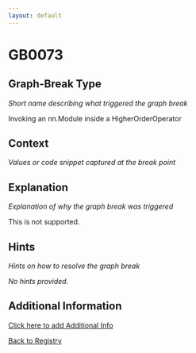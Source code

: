 ```yaml
---
layout: default
---
```

# GB0073

## Graph-Break Type
*Short name describing what triggered the graph break*

Invoking an nn.Module inside a HigherOrderOperator

## Context
*Values or code snippet captured at the break point*



## Explanation
*Explanation of why the graph break was triggered*

This is not supported.

## Hints
*Hints on how to resolve the graph break*

*No hints provided.*


## Additional Information

<!-- ADDITIONAL INFORMATION START - Add custom information below this line -->

<!-- ADDITIONAL INFORMATION END -->


[Click here to add Additional Info](https://github.com/meta-pytorch/compile-graph-break-site/edit/main/docs/gb/gb0073.md)

[Back to Registry](../index.html)
